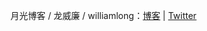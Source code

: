 月光博客 / 龙威廉 / williamlong：[博客](http://http://www.williamlong.info/) | [Twitter](https://twitter.com/williamlong)